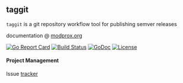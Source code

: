 ## taggit

`taggit` is a git repository workflow tool for publishing semver releases

documentation @ [modprox.org](https://modprox.org)

[![Go Report Card](https://goreportcard.com/badge/github.com/modprox/taggit)](https://goreportcard.com/report/github.com/modprox/taggit) 
[![Build Status](https://travis-ci.org/modprox/taggit.svg?branch=master)](https://travis-ci.org/modprox/taggit) 
[![GoDoc](https://godoc.org/github.com/modprox/taggit?status.svg)](https://godoc.org/github.com/modprox/taggit) 
[![License](https://img.shields.io/github/license/modprox/taggit.svg?style=flat-square)](LICENSE)

#### Project Management
Issue [tracker](https://github.com/modprox/taggit/issues)
